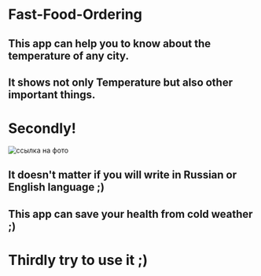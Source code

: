 # Fast-Food-Ordering


## This app can help you to know about the temperature of any city.


## It shows not only Temperature but also other important things.


# Secondly!
![ссылка на фото](https://www.online-convert.com/ru/downloadfile/f5f98a64-ea71-44e1-b337-f8f68cbda452/816a452c-dfa0-49f5-b3a2-3be2c9322155)


## It doesn't matter if you will write in Russian or English language ;)


## This app can save your health from cold weather ;)

# Thirdly try to use it ;) 
